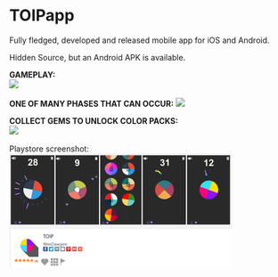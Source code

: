 # TOIPapp
Fully fledged, developed and released mobile app for iOS and Android.

Hidden Source, but an Android APK is available.

**GAMEPLAY:**  
![](toipGamePlayGIF.gif)
  
**ONE OF MANY PHASES THAT CAN OCCUR:**
![](toipNukeGIF.gif)

**COLLECT GEMS TO UNLOCK COLOR PACKS:**  
![](toipGemsGIF.gif)
  
 	
Playstore screenshot:  
![](toip_ss.png)
